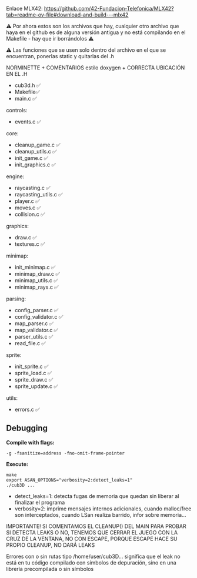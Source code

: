 Enlace MLX42: https://github.com/42-Fundacion-Telefonica/MLX42?tab=readme-ov-file#download-and-build---mlx42  

⚠️  Por ahora estos son los archivos que hay, cualquier otro archivo que haya en el github es de alguna versión antigua y no está compilando en el Makefile - hay que ir borrándolos ⚠️

⚠️ Las funciones que se usen solo dentro del archivo en el que se encuentran, ponerlas static y quitarlas del .h

NORMINETTE + COMENTARIOS estilo doxygen + CORRECTA UBICACIÓN EN EL .H
- cub3d.h ✅
- Makefile✅
- main.c ✅

controls:
- events.c ✅
 
core:
- cleanup_game.c ✅
- cleanup_utils.c ✅
- init_game.c ✅ 
- init_graphics.c ✅

engine:
- raycasting.c ✅ 
- raycasting_utils.c ✅
- player.c ✅ 
- moves.c ✅ 
- collision.c ✅

graphics:
- draw.c ✅
- textures.c ✅

minimap:
- init_minimap.c ✅
- minimap_draw.c ✅
- minimap_utils.c ✅
- minimap_rays.c ✅

parsing:
- config_parser.c ✅
- config_validator.c ✅
- map_parser.c ✅ 
- map_validator.c ✅ 
- parser_utils.c ✅ 
- read_file.c ✅

sprite:
- init_sprite.c ✅
- sprite_load.c ✅
- sprite_draw.c ✅
- sprite_update.c ✅

utils:
- errors.c ✅

## Debugging

**Compile with flags:**

    -g -fsanitize=address -fno-omit-frame-pointer

**Execute:**

    make
    export ASAN_OPTIONS="verbosity=2:detect_leaks=1"
    ./cub3D ...

- detect_leaks=1: detecta fugas de memoria que quedan sin liberar al finalizar el programa
- verbosity=2: imprime mensajes internos adicionales, cuando malloc/free son interceptados, cuando LSan realiza barrido, infor sobre memoria...

IMPORTANTE! SI COMENTAMOS EL CLEANUP() DEL MAIN PARA PROBAR SI DETECTA LEAKS O NO, TENEMOS QUE CERRAR EL JUEGO CON LA CRUZ DE LA VENTANA, NO CON ESCAPE, PORQUE ESCAPE HACE SU PROPIO CLEANUP, NO DARÁ LEAKS

  Errores con <unknown module> o sin rutas tipo /home/user/cub3D... significa que el leak no está en tu código compilado con símbolos de depuración, sino en una librería precompilada o sin símbolos
